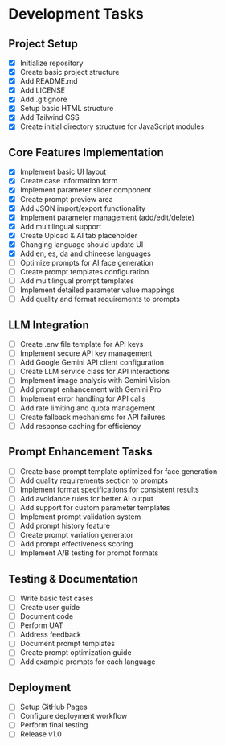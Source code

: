 # Development Tasks

## Project Setup
- [x] Initialize repository
- [x] Create basic project structure
- [x] Add README.md
- [x] Add LICENSE
- [x] Add .gitignore
- [x] Setup basic HTML structure
- [x] Add Tailwind CSS
- [x] Create initial directory structure for JavaScript modules

## Core Features Implementation
- [x] Implement basic UI layout
- [x] Create case information form
- [x] Implement parameter slider component
- [x] Create prompt preview area
- [x] Add JSON import/export functionality
- [x] Implement parameter management (add/edit/delete)
- [x] Add multilingual support
- [x] Create Upload & AI tab placeholder
- [x] Changing language should update UI
- [x] Add en, es, da and chineese languages
- [ ] Optimize prompts for AI face generation
- [ ] Create prompt templates configuration
- [ ] Add multilingual prompt templates
- [ ] Implement detailed parameter value mappings
- [ ] Add quality and format requirements to prompts

## LLM Integration
- [ ] Create .env file template for API keys
- [ ] Implement secure API key management
- [ ] Add Google Gemini API client configuration
- [ ] Create LLM service class for API interactions
- [ ] Implement image analysis with Gemini Vision
- [ ] Add prompt enhancement with Gemini Pro
- [ ] Implement error handling for API calls
- [ ] Add rate limiting and quota management
- [ ] Create fallback mechanisms for API failures
- [ ] Add response caching for efficiency

## Prompt Enhancement Tasks
- [ ] Create base prompt template optimized for face generation
- [ ] Add quality requirements section to prompts
- [ ] Implement format specifications for consistent results
- [ ] Add avoidance rules for better AI output
- [ ] Add support for custom parameter templates
- [ ] Implement prompt validation system
- [ ] Add prompt history feature
- [ ] Create prompt variation generator
- [ ] Add prompt effectiveness scoring
- [ ] Implement A/B testing for prompt formats

## Testing & Documentation
- [ ] Write basic test cases
- [ ] Create user guide
- [ ] Document code
- [ ] Perform UAT
- [ ] Address feedback
- [ ] Document prompt templates
- [ ] Create prompt optimization guide
- [ ] Add example prompts for each language

## Deployment
- [ ] Setup GitHub Pages
- [ ] Configure deployment workflow
- [ ] Perform final testing
- [ ] Release v1.0 